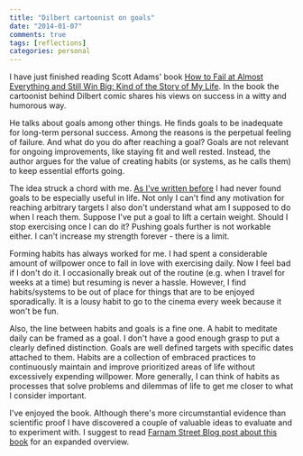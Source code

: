 ```yaml
---
title: "Dilbert cartoonist on goals"
date: "2014-01-07"
comments: true
tags: [reflections]
categories: personal
---
```


I have just finished reading Scott Adams' book [How to Fail at Almost Everything and Still Win Big: Kind of the Story of My Life](http://www.amazon.com/How-Fail-Almost-Everything-Still-ebook/dp/B00FHI0XK2). In the book the cartoonist behind Dilbert comic shares his views on success in a witty and humorous way.

He talks about goals among other things. He finds goals to be inadequate for long-term personal success. Among the reasons is the perpetual feeling of failure. And what do you do after reaching a goal? Goals are not relevant for ongoing improvements, like staying fit and well rested. Instead, the author argues for the value of creating habits (or systems, as he calls them) to keep essential efforts going.

The idea struck a chord with me. [As I've written before](/blog/2013/12/25/on-goals-and-purpose/) I had never found goals to be especially useful in life. Not only I can't find any motivation for reaching arbitrary targets I also don't understand what am I supposed to do when I reach them. Suppose I've put a goal to lift a certain weight. Should I stop exercising once I can do it? Pushing goals further is not workable either. I can't increase my strength forever - there is a limit.

Forming habits has always worked for me. I had spent a considerable amount of willpower once to fall in love with exercising daily. Now I feel bad if I don't do it. I occasionally break out of the routine (e.g. when I travel for weeks at a time) but resuming is never a hassle. However, I find habits/systems to be out of place for things that are to be enjoyed sporadically. It is a lousy habit to go to the cinema every week because it won't be fun.

Also, the line between habits and goals is a fine one. A habit to meditate daily can be framed as a goal. I don't have a good enough grasp to put a clearly defined distinction. Goals are well defined targets with specific dates attached to them. Habits are a collection of embraced practices to continuously maintain and improve prioritized areas of life without excessively expending willpower. More generally, I can think of habits as processes that solve problems and dilemmas of life to get me closer to what I consider important.

I've enjoyed the book. Although there's more circumstantial evidence than scientific proof I have discovered a couple of valuable ideas to evaluate and to experiment with. I suggest to read [Farnam Street Blog post about this book](http://www.farnamstreetblog.com/2013/12/scott-adams-fail-at-everything/) for an expanded overview.